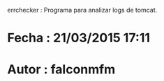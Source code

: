 errchecker : Programa para analizar logs de tomcat. 

# Fecha : 21/03/2015 17:11
# Autor : falconmfm

